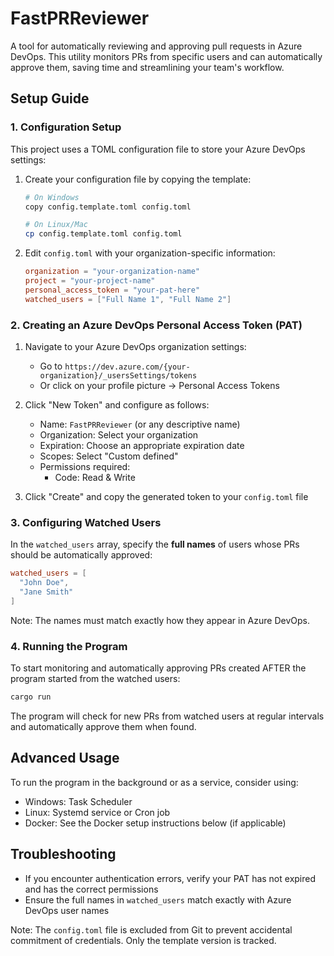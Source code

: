 # FastPRReviewer

A tool for automatically reviewing and approving pull requests in Azure DevOps. This utility monitors PRs from specific users and can automatically approve them, saving time and streamlining your team's workflow.

## Setup Guide

### 1. Configuration Setup

This project uses a TOML configuration file to store your Azure DevOps settings:

1. Create your configuration file by copying the template:
   ```bash
   # On Windows
   copy config.template.toml config.toml
   
   # On Linux/Mac
   cp config.template.toml config.toml
   ```

2. Edit `config.toml` with your organization-specific information:
   ```toml
   organization = "your-organization-name"
   project = "your-project-name"
   personal_access_token = "your-pat-here"
   watched_users = ["Full Name 1", "Full Name 2"]
   ```

### 2. Creating an Azure DevOps Personal Access Token (PAT)

1. Navigate to your Azure DevOps organization settings:
   - Go to `https://dev.azure.com/{your-organization}/_usersSettings/tokens`
   - Or click on your profile picture → Personal Access Tokens

2. Click "New Token" and configure as follows:
   - Name: `FastPRReviewer` (or any descriptive name)
   - Organization: Select your organization
   - Expiration: Choose an appropriate expiration date
   - Scopes: Select "Custom defined"
   - Permissions required:
     - Code: Read & Write

3. Click "Create" and copy the generated token to your `config.toml` file

### 3. Configuring Watched Users

In the `watched_users` array, specify the **full names** of users whose PRs should be automatically approved:

```toml
watched_users = [
  "John Doe",
  "Jane Smith"
]
```

Note: The names must match exactly how they appear in Azure DevOps.

### 4. Running the Program

To start monitoring and automatically approving PRs created AFTER the program started from the watched users:

```bash
cargo run
```

The program will check for new PRs from watched users at regular intervals and automatically approve them when found.

## Advanced Usage

To run the program in the background or as a service, consider using:
- Windows: Task Scheduler
- Linux: Systemd service or Cron job
- Docker: See the Docker setup instructions below (if applicable)

## Troubleshooting

- If you encounter authentication errors, verify your PAT has not expired and has the correct permissions
- Ensure the full names in `watched_users` match exactly with Azure DevOps user names

Note: The `config.toml` file is excluded from Git to prevent accidental commitment of credentials. Only the template version is tracked.
